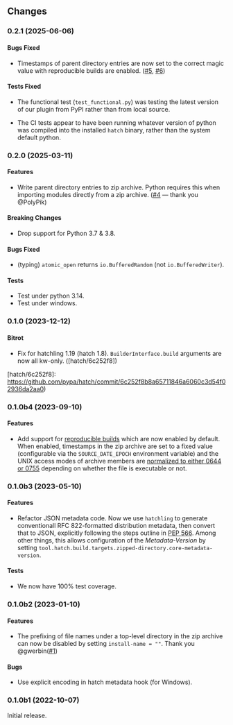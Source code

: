 ## Changes

### 0.2.1 (2025-06-06)

#### Bugs Fixed

- Timestamps of parent directory entries are now set to the correct
  magic value with reproducible builds are enabled. ([#5], [#6])

#### Tests Fixed

- The functional test (`test_functional.py`) was testing the latest
  version of our plugin from PyPI rather than from local source.

- The CI tests appear to have been running whatever version of python
  was compiled into the installed `hatch` binary, rather than the system
  default python.

[#5]: https://github.com/dairiki/hatch-zipped-directory/issues/5
[#6]: https://github.com/dairiki/hatch-zipped-directory/pull/6

### 0.2.0 (2025-03-11)

#### Features

- Write parent directory entries to zip archive. Python requires this
  when importing modules directly from a zip archive. ([#4] — thank
  you @PolyPik)

#### Breaking Changes

- Drop support for Python 3.7 & 3.8.

#### Bugs Fixed

- (typing) `atomic_open` returns `io.BufferedRandom` (not `io.BufferedWriter`).

#### Tests

- Test under python 3.14.
- Test under windows.

[#4]: https://github.com/dairiki/hatch-zipped-directory/pull/4

### 0.1.0 (2023-12-12)

#### Bitrot

- Fix for hatchling 1.19 (hatch 1.8). `BuilderInterface.build`
  arguments are now all kw-only. ([hatch/6c252f8])

[hatch/6c252f8]: https://github.com/pypa/hatch/commit/6c252f8b8a65711846a6060c3d54f02936da2aa0)

### 0.1.0b4 (2023-09-10)

#### Features

- Add support for [reproducible builds] which are now enabled by
  default. When enabled, timestamps in the zip archive are set to a
  fixed value (configurable via the `SOURCE_DATE_EPOCH` environment
  variable) and the UNIX access modes of archive members are
  [normalized to either 0644 or 0755][mode-normalization] depending on
  whether the file is executable or not.

[reproducible builds]: https://hatch.pypa.io/latest/config/build/#reproducible-builds
[mode-normalization]: https://github.com/pypa/flit/pull/66

### 0.1.0b3 (2023-05-10)

#### Features

- Refactor JSON metadata code. Now we use `hatchling` to generate
  conventionall RFC 822-formatted distribution metadata, then convert
  that to JSON, explicitly following the steps outline in [PEP
  566](https://peps.python.org/pep-0566/#json-compatible-metadata).
  Among other things, this allows configuration of the
  *Metadata-Version* by setting
  `tool.hatch.build.targets.zipped-directory.core-metadata-version`.

#### Tests

- We now have 100% test coverage.

### 0.1.0b2 (2023-01-10)

#### Features

- The prefixing of file names under a top-level directory in the zip
  archive can now be disabled by setting `install-name = ""`.
  Thank you @gwerbin([#1][])

#### Bugs

- Use explicit encoding in hatch metadata hook (for Windows).

[#1]: https://github.com/dairiki/hatch-zipped-directory/issues/1

### 0.1.0b1 (2022-10-07)

Initial release.
